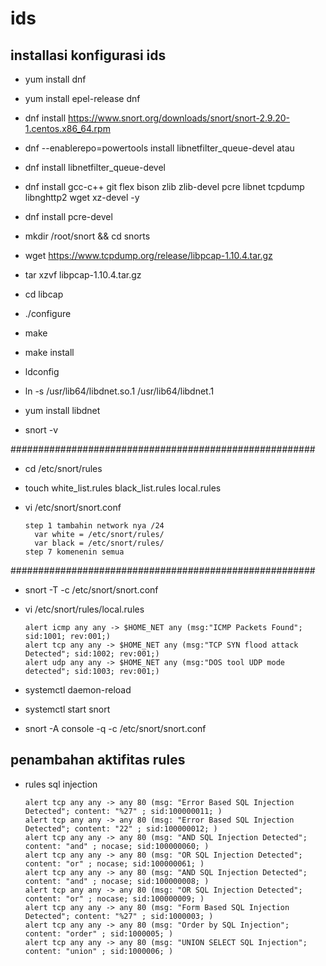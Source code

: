 # ids

## installasi konfigurasi ids
- yum install dnf
- yum install epel-release dnf
- dnf install https://www.snort.org/downloads/snort/snort-2.9.20-1.centos.x86_64.rpm

- dnf --enablerepo=powertools install libnetfilter_queue-devel
atau
- dnf install libnetfilter_queue-devel
- dnf install gcc-c++ git flex bison zlib zlib-devel pcre libnet tcpdump libnghttp2 wget xz-devel -y
- dnf install pcre-devel

- mkdir /root/snort && cd snorts
- wget https://www.tcpdump.org/release/libpcap-1.10.4.tar.gz
- tar xzvf libpcap-1.10.4.tar.gz
- cd libcap
- ./configure
- make
- make install

- ldconfig
- ln -s /usr/lib64/libdnet.so.1 /usr/lib64/libdnet.1
- yum install libdnet
- snort -v

#######################################################
- cd /etc/snort/rules
- touch white_list.rules black_list.rules local.rules

- vi /etc/snort/snort.conf
  ```
  step 1 tambahin network nya /24
    var white = /etc/snort/rules/
    var black = /etc/snort/rules/
  step 7 komenenin semua
  ```

#######################################################
- snort -T -c /etc/snort/snort.conf

- vi /etc/snort/rules/local.rules
  ```
  alert icmp any any -> $HOME_NET any (msg:"ICMP Packets Found"; sid:1001; rev:001;)
  alert tcp any any -> $HOME_NET any (msg:"TCP SYN flood attack Detected"; sid:1002; rev:001;)
  alert udp any any -> $HOME_NET any (msg:"DOS tool UDP mode detected"; sid:1003; rev:001;)
  ```

- systemctl daemon-reload
- systemctl start snort
- snort -A console -q -c /etc/snort/snort.conf

## penambahan aktifitas rules
- rules sql injection
  ```
  alert tcp any any -> any 80 (msg: "Error Based SQL Injection Detected"; content: "%27" ; sid:100000011; )
  alert tcp any any -> any 80 (msg: "Error Based SQL Injection Detected"; content: "22" ; sid:100000012; )
  alert tcp any any -> any 80 (msg: "AND SQL Injection Detected"; content: "and" ; nocase; sid:100000060; )
  alert tcp any any -> any 80 (msg: "OR SQL Injection Detected"; content: "or" ; nocase; sid:100000061; )
  alert tcp any any -> any 80 (msg: "AND SQL Injection Detected"; content: "and" ; nocase; sid:100000008; )
  alert tcp any any -> any 80 (msg: "OR SQL Injection Detected"; content: "or" ; nocase; sid:100000009; )
  alert tcp any any -> any 80 (msg: "Form Based SQL Injection Detected"; content: "%27" ; sid:1000003; )
  alert tcp any any -> any 80 (msg: "Order by SQL Injection"; content: "order" ; sid:1000005; )
  alert tcp any any -> any 80 (msg: "UNION SELECT SQL Injection"; content: "union" ; sid:1000006; )
  ```